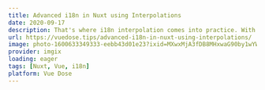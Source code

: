 ```yaml
---
title: Advanced i18n in Nuxt using Interpolations
date: 2020-09-17
description: That's where i18n interpolation comes into practice. With i18n, instead of using v-html we can instead use interpolation. How? i18n gives us an <i18n> component that we can use on any of our pages or inside our components.
url: https://vuedose.tips/advanced-i18n-in-nuxt-using-interpolations/
image: photo-1600633349333-eebb43d01e23?ixid=MXwxMjA3fDB8MHxwaG90by1wYWdlfHx8fGVufDB8fHw%3D&ixlib=rb-1.2.1&auto=format&fit=crop&w=2550&q=80
provider: imgix
loading: eager
tags: [Nuxt, Vue, i18n]
platform: Vue Dose
---
```

